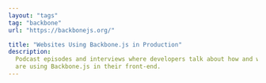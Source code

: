 ```yaml
---
layout: "tags"
tag: "backbone"
url: "https://backbonejs.org/"

title: "Websites Using Backbone.js in Production"
description:
  Podcast episodes and interviews where developers talk about how and why they
  are using Backbone.js in their front-end.
---
```

